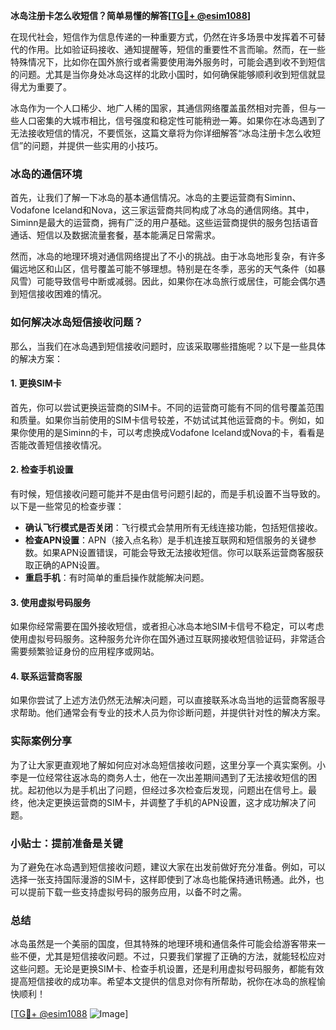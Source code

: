 **冰岛注册卡怎么收短信？简单易懂的解答[[TG💪+ @esim1088](https://t.me/s/esim1088)]**

在现代社会，短信作为信息传递的一种重要方式，仍然在许多场景中发挥着不可替代的作用。比如验证码接收、通知提醒等，短信的重要性不言而喻。然而，在一些特殊情况下，比如你在国外旅行或者需要使用海外服务时，可能会遇到收不到短信的问题。尤其是当你身处冰岛这样的北欧小国时，如何确保能够顺利收到短信就显得尤为重要了。

冰岛作为一个人口稀少、地广人稀的国家，其通信网络覆盖虽然相对完善，但与一些人口密集的大城市相比，信号强度和稳定性可能稍逊一筹。如果你在冰岛遇到了无法接收短信的情况，不要慌张，这篇文章将为你详细解答“冰岛注册卡怎么收短信”的问题，并提供一些实用的小技巧。

### 冰岛的通信环境

首先，让我们了解一下冰岛的基本通信情况。冰岛的主要运营商有Siminn、Vodafone Iceland和Nova，这三家运营商共同构成了冰岛的通信网络。其中，Siminn是最大的运营商，拥有广泛的用户基础。这些运营商提供的服务包括语音通话、短信以及数据流量套餐，基本能满足日常需求。

然而，冰岛的地理环境对通信网络提出了不小的挑战。由于冰岛地形复杂，有许多偏远地区和山区，信号覆盖可能不够理想。特别是在冬季，恶劣的天气条件（如暴风雪）可能导致信号中断或减弱。因此，如果你在冰岛旅行或居住，可能会偶尔遇到短信接收困难的情况。

### 如何解决冰岛短信接收问题？

那么，当我们在冰岛遇到短信接收问题时，应该采取哪些措施呢？以下是一些具体的解决方案：

#### 1. 更换SIM卡

首先，你可以尝试更换运营商的SIM卡。不同的运营商可能有不同的信号覆盖范围和质量。如果你当前使用的SIM卡信号较差，不妨试试其他运营商的卡。例如，如果你使用的是Siminn的卡，可以考虑换成Vodafone Iceland或Nova的卡，看看是否能改善短信接收情况。

#### 2. 检查手机设置

有时候，短信接收问题可能并不是由信号问题引起的，而是手机设置不当导致的。以下是一些常见的检查步骤：

- **确认飞行模式是否关闭**：飞行模式会禁用所有无线连接功能，包括短信接收。
- **检查APN设置**：APN（接入点名称）是手机连接互联网和短信服务的关键参数。如果APN设置错误，可能会导致无法接收短信。你可以联系运营商客服获取正确的APN设置。
- **重启手机**：有时简单的重启操作就能解决问题。

#### 3. 使用虚拟号码服务

如果你经常需要在国外接收短信，或者担心冰岛本地SIM卡信号不稳定，可以考虑使用虚拟号码服务。这种服务允许你在国外通过互联网接收短信验证码，非常适合需要频繁验证身份的应用程序或网站。

#### 4. 联系运营商客服

如果你尝试了上述方法仍然无法解决问题，可以直接联系冰岛当地的运营商客服寻求帮助。他们通常会有专业的技术人员为你诊断问题，并提供针对性的解决方案。

### 实际案例分享

为了让大家更直观地了解如何应对冰岛短信接收问题，这里分享一个真实案例。小李是一位经常往返冰岛的商务人士，他在一次出差期间遇到了无法接收短信的困扰。起初他以为是手机出了问题，但经过多次检查后发现，问题出在信号上。最终，他决定更换运营商的SIM卡，并调整了手机的APN设置，这才成功解决了问题。

### 小贴士：提前准备是关键

为了避免在冰岛遇到短信接收问题，建议大家在出发前做好充分准备。例如，可以选择一张支持国际漫游的SIM卡，这样即使到了冰岛也能保持通讯畅通。此外，也可以提前下载一些支持虚拟号码的服务应用，以备不时之需。

### 总结

冰岛虽然是一个美丽的国度，但其特殊的地理环境和通信条件可能会给游客带来一些不便，尤其是短信接收问题。不过，只要我们掌握了正确的方法，就能轻松应对这些问题。无论是更换SIM卡、检查手机设置，还是利用虚拟号码服务，都能有效提高短信接收的成功率。希望本文提供的信息对你有所帮助，祝你在冰岛的旅程愉快顺利！

[[TG💪+ @esim1088](https://t.me/s/esim1088) ![Image](https://i.postimg.cc/4NQfJmqS/Snipaste-2025-05-13-00-14-12.png)]